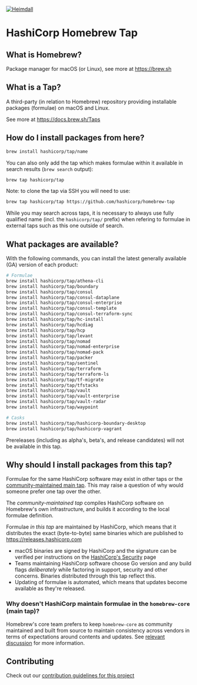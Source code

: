 [![Heimdall](https://heimdall.hashicorp.services/api/v1/assets/homebrew-tap/badge.svg?key=f0ea6d408d7a7798bcd4f6ef4a40fe9c791109ca85d2f20d5630a9f4abafa9f6)](https://heimdall.hashicorp.services/site/assets/homebrew-tap)

# HashiCorp Homebrew Tap

## What is Homebrew?

Package manager for macOS (or Linux), see more at https://brew.sh

## What is a Tap?

A third-party (in relation to Homebrew) repository providing installable
packages (formulae) on macOS and Linux.

See more at https://docs.brew.sh/Taps

## How do I install packages from here?

```sh
brew install hashicorp/tap/name
```

You can also only add the tap which makes formulae within it
available in search results (`brew search` output):

```sh
brew tap hashicorp/tap
```

Note: to clone the tap via SSH you will need to use:

```sh
brew tap hashicorp/tap https://github.com/hashicorp/homebrew-tap
```

While you may search across taps, it is necessary to always use
fully qualified name (incl. the `hashicorp/tap/` prefix)
when refering to formulae in external taps such as this one
outside of search.

## What packages are available?

With the following commands, you can install the latest generally available (GA) version of each product:
```sh
# Formulae
brew install hashicorp/tap/athena-cli
brew install hashicorp/tap/boundary
brew install hashicorp/tap/consul
brew install hashicorp/tap/consul-dataplane
brew install hashicorp/tap/consul-enterprise
brew install hashicorp/tap/consul-template
brew install hashicorp/tap/consul-terraform-sync
brew install hashicorp/tap/hc-install
brew install hashicorp/tap/hcdiag
brew install hashicorp/tap/hcp
brew install hashicorp/tap/levant
brew install hashicorp/tap/nomad
brew install hashicorp/tap/nomad-enterprise
brew install hashicorp/tap/nomad-pack
brew install hashicorp/tap/packer
brew install hashicorp/tap/sentinel
brew install hashicorp/tap/terraform
brew install hashicorp/tap/terraform-ls
brew install hashicorp/tap/tf-migrate
brew install hashicorp/tap/tfstacks
brew install hashicorp/tap/vault
brew install hashicorp/tap/vault-enterprise
brew install hashicorp/tap/vault-radar
brew install hashicorp/tap/waypoint

# Casks
brew install hashicorp/tap/hashicorp-boundary-desktop
brew install hashicorp/tap/hashicorp-vagrant
```

Prereleases (including as alpha's, beta's, and release candidates) will not be available in this tap.

## Why should I install packages from this tap?

Formulae for the same HashiCorp software may exist in other taps
or the [community-maintained main tap](https://github.com/Homebrew/homebrew-core).
This may raise a question of why would someone prefer one tap over the other.

The _community-maintained tap_ compiles HashiCorp software on Homebrew's own infrastructure, and builds it according to the local formulae definition.

Formulae _in this tap_ are maintained by HashiCorp, which means that it distributes
the exact (byte-to-byte) same binaries which are published to https://releases.hashicorp.com

 - macOS binaries are signed by HashiCorp and the signature can be verified
	per instructions on the [HashiCorp's Security](https://www.hashicorp.com/security#code-signature-verification) page
 - Teams maintaining HashiCorp software choose Go version and any build flags _deliberately_ while
 	factoring in support, security and other concerns. Binaries distributed through this tap reflect this.
 - Updating of formulae is automated, which means that updates become available as they're released.

### Why doesn't HashiCorp maintain formulae in the `homebrew-core` (main tap)?

Homebrew's core team prefers to keep `homebrew-core` as community maintained and built from source to maintain consistency across vendors in terms of expectations around contents and updates. See [relevant discussion](https://discourse.brew.sh/t/maintenance-of-formulas-by-vendor/7649) for more information.

## Contributing

Check out our [contribution guidelines for this project](./CONTRIBUTING.md)
